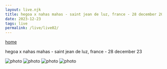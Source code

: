 ```yaml
---
layout: live.njk
title: hegoa x nahas mahas - saint jean de luz, france - 28 december 2023
date: 2023-12-23
tags: live
permalink: /live/live02/
---
```


<p><a href="/" class="home-link">home</a></p>

hegoa x nahas mahas - saint jean de luz, france - 28 december 23

![photo](/public/assets/live2_0.webp)
![photo](/public/assets/live2_1.webp)
![photo](/public/assets/live2_2.webp)
![photo](/public/assets/live2_3.webp)
